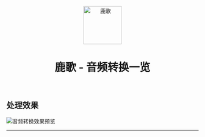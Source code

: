 <p align="center">
  <img src="https://github.com/kanbereina/ReinaBot-Doc-Public/blob/main/doc/One.jpg" width="100" height="100" alt="鹿歌">
</p>

<div align="center">

# 鹿歌 - 音频转换一览

<!-- prettier-ignore-start -->
<!-- markdownlint-disable-next-line MD036 -->
<!-- prettier-ignore-end -->

</div>

<br>

## 处理效果
![音频转换效果预览](https://github.com/kanbereina/ReinaBot-Doc-Public/blob/main/doc/AudioConverter_example.jpg)

---
